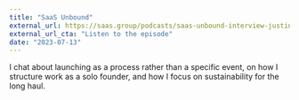 ```yaml
---
title: "SaaS Unbound"
external_url: https://saas.group/podcasts/saas-unbound-interview-justin-duke-buttondown/
external_url_cta: "Listen to the episode"
date: "2023-07-13"
---
```


I chat about launching as a process rather than a specific event, on how I structure work as a solo founder, and how I focus on sustainability for the long haul.
